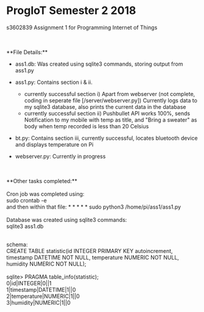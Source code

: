# ProgIoT Semester 2 2018
s3602839 Assignment 1 for Programming Internet of Things
	
<br />
<br />
**File Details:**

- ass1.db: Was created using sqlite3 commands, storing output from ass1.py

- ass1.py: Contains section i & ii. 
    - currently successful section i) Apart from webserver (not complete, coding in seperate file [/server/webserver.py]) Currently logs data to 		my sqlite3 database, also prints the current data in the database
    - currently successful section ii) Pushbullet API works 100%, sends Notification to my mobile with temp as title, and "Bring 
		a sweater" as body when temp recorded is less than 20 Celsius
    
- bt.py: Contains section iii, currently successful, locates bluetooth device and displays temperature on Pi

- webserver.py: Currently in progress
<br />
<br />
**Other tasks completed:** <br />
<br />
Cron job was completed using:<br />
sudo crontab -e <br />
and then within that file: * * * * * sudo python3 /home/pi/ass1/ass1.py <br />
<br />
Database was created using sqlite3 commands: <br />
sqlite3 ass1.db <br /><br />
    
schema:<br />
CREATE TABLE statistic(id INTEGER PRIMARY KEY autoincrement, timestamp DATETIME NOT NULL, temperature NUMERIC NOT NULL, humidity NUMERIC NOT NULL);
<br /><br />
    sqlite> PRAGMA table_info(statistic);<br />
    0|id|INTEGER|0||1<br />
    1|timestamp|DATETIME|1||0<br />
    2|temperature|NUMERIC|1||0<br />
    3|humidity|NUMERIC|1||0<br />

    
